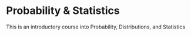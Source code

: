 # Probability & Statistics

This is an introductory course into Probability, Distributions, and Statistics